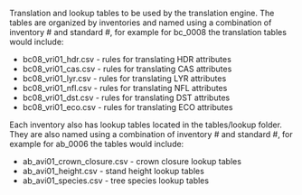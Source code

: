 Translation and lookup tables to be used by the translation engine. The tables are organized by inventories and named using a combination of inventory # and standard #, for example for bc_0008 the translation tables would include:

  * bc08_vri01_hdr.csv - rules for translating HDR attributes
  * bc08_vri01_cas.csv - rules for translating CAS attributes
  * bc08_vri01_lyr.csv - rules for translating LYR attributes
  * bc08_vri01_nfl.csv - rules for translating NFL attributes
  * bc08_vri01_dst.csv - rules for translating DST attributes
  * bc08_vri01_eco.csv - rules for translating ECO attributes
  
Each inventory also has lookup tables located in the tables/lookup folder. They are also named using a combination of inventory # and standard #, for example for ab_0006 the tables would include:

  * ab_avi01_crown_closure.csv - crown closure lookup tables  
  * ab_avi01_height.csv - stand height lookup tables  
  * ab_avi01_species.csv - tree species lookup tables  
